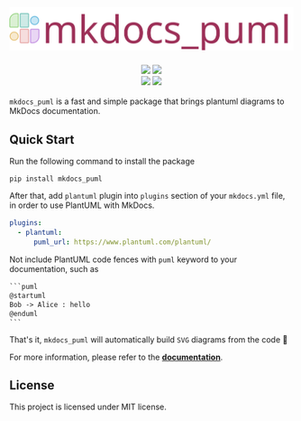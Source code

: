 ![logo](docs/docs/assets/logos/logo.svg)

<h3 align="center">

<a href="https://pypi.org/project/mkdocs_puml/" target="_blank"><img src="https://img.shields.io/pypi/v/mkdocs-puml?style=for-the-badge" /></a>
<a href="https://pypistats.org/packages/mkdocs-puml" target="_blank"><img src="https://img.shields.io/pypi/dm/mkdocs_puml?style=for-the-badge" /></a>
<br />
<a href="https://mikhailkravets.github.io/mkdocs_puml/" target="_blank"><img src="https://img.shields.io/badge/Documentation-gray?style=for-the-badge&color=9D3058"></a>
<a href="https://mikhailkravets.github.io/mkdocs_puml/themes/" target="_blank"><img src="https://img.shields.io/badge/Themes%20Hub-449C90?style=for-the-badge&" /></a>

</h3>

`mkdocs_puml` is a fast and simple package that brings plantuml diagrams to MkDocs
documentation.

## Quick Start

Run the following command to install the package

```shell
pip install mkdocs_puml
```

After that, add `plantuml` plugin into `plugins` section of your `mkdocs.yml` file,
in order to use PlantUML with MkDocs.

```yaml
plugins:
  - plantuml:
      puml_url: https://www.plantuml.com/plantuml/
```

Not include PlantUML code fences with `puml` keyword to your documentation, such as

~~~
```puml
@startuml
Bob -> Alice : hello
@enduml
```
~~~

That's it, `mkdocs_puml` will automatically build `SVG` diagrams from the code 🎉

For more information, please refer to the [**documentation**](https://mikhailkravets.github.io/mkdocs_puml/).

## License

This project is licensed under MIT license.

